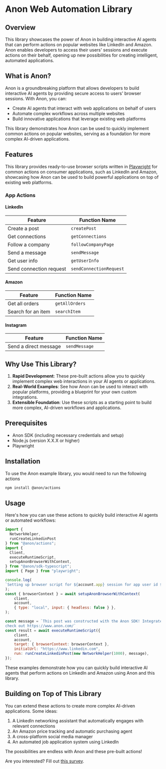 # Anon Web Automation Library

## Overview

This library showcases the power of Anon in building interactive AI agents that can perform actions on popular websites
like LinkedIn and Amazon. Anon enables developers to access their users' sessions and execute actions on their behalf,
opening up new possibilities for creating intelligent, automated applications.

## What is Anon?

Anon is a groundbreaking platform that allows developers to build interactive AI agents by providing secure access to
users' browser sessions. With Anon, you can:

- Create AI agents that interact with web applications on behalf of users
- Automate complex workflows across multiple websites
- Build innovative applications that leverage existing web platforms

This library demonstrates how Anon can be used to quickly implement common actions on popular websites, serving as a
foundation for more complex AI-driven applications.

## Features

This library provides ready-to-use browser scripts written in [Playwright](https://playwright.dev/) for common actions
on consumer applications, such as LinkedIn and Amazon, showcasing how Anon can be used to build powerful applications
on top of existing web platforms.

### App Actions

#### LinkedIn

| Feature                   | Function Name           |
|---------------------------|-------------------------|
| Create a post             | `createPost`            |
| Get connections           | `getConnections`        |
| Follow a company          | `followCompanyPage`     |
| Send a message            | `sendMessage`           |
| Get user info             | `getUserInfo`           |
| Send connection request   | `sendConnectionRequest` |

#### Amazon

| Feature           | Function Name |
|-------------------|---------------|
| Get all orders    | `getAllOrders`|
| Search for an item| `searchItem`  |

#### Instagram

| Feature              | Function Name |
|----------------------|---------------|
| Send a direct message| `sendMessage` |

## Why Use This Library?

1. **Rapid Development**: These pre-built actions allow you to quickly implement complex web interactions in your AI
agents or applications.
2. **Real-World Examples**: See how Anon can be used to interact with popular platforms, providing a blueprint for your
own custom integrations.
3. **Extensible Foundation**: Use these scripts as a starting point to build more complex, AI-driven workflows and
applications.

## Prerequisites

- Anon SDK (including necessary credentials and setup)
- Node.js (version X.X.X or higher)
- Playwright

## Installation

To use the Anon example library, you would need to run the following actions

```bash
npm install @anon/actions
```

## Usage

Here's how you can use these actions to quickly build interactive AI agents or automated workflows:

```javascript
import {
  NetworkHelper,
  runCreateLinkedinPost
} from "@anon/actions";
import {
  Client,
  executeRuntimeScript,
  setupAnonBrowserWithContext,
} from "@anon/sdk-typescript";
import { Page } from "playwright";

console.log(
`Setting up browser script for ${account.app} session for app user id ${APP_USER_ID}`,
);
const { browserContext } = await setupAnonBrowserWithContext(
    client,
    account,
    { type: "local", input: { headless: false } },
);

const message = `This post was constructed with the Anon SDK! Integrate your AI apps to the real world using Anon. Come
check out https://www.anon.com/`
const result = await executeRuntimeScript({
    client,
    account,
    target: { browserContext: browserContext },
    initialUrl: "https://www.linkedin.com",
    run: runCreateLinkedinPost(new NetworkHelper(1000), message),
});
```

These examples demonstrate how you can quickly build interactive AI agents that perform actions on LinkedIn and Amazon
using Anon and this library.

## Building on Top of This Library

You can extend these actions to create more complex AI-driven applications. Some ideas:

1. A LinkedIn networking assistant that automatically engages with relevant connections
2. An Amazon price tracking and automatic purchasing agent
3. A cross-platform social media manager
4. An automated job application system using LinkedIn

The possibilities are endless with Anon and these pre-built actions!

Are you interested? Fill out [this survey]([https://anondotcom.typeform.com/request-access).
